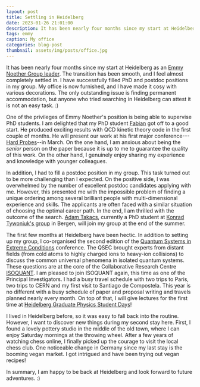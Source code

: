 ```yaml
---
layout: post
title: Settling in Heidelberg
date: 2023-01-26 21:01:00
description: It has been nearly four months since my start at Heidelberg as an Emmy Noether Group leader.
tags: emmy
caption: My office
categories: blog-post
thumbnail: assets/img/posts/office.jpg
---
```



It has been nearly four months since my start at Heidelberg as an [Emmy Noether Group leader](/emmy/project). 
The transition has been smooth, and I feel almost completely settled in. I have successfully filled PhD and postdoc positions in my group.
My office is now furnished, and I have made it cosy with various decorations. The only outstanding issue is finding permanent accommodation, but anyone who tried searching in Heidelberg can attest it is not an easy task. :)

One of the privileges of Emmy Noether's position is being able to supervise PhD students. I am delighted that my PhD student [Fabian](/#people) got off to a good start. He produced exciting results with QCD kinetic theory code in the first couple of months. He will present our work at his first major conference---[Hard Probes](https://wwuindico.uni-muenster.de/event/1409/)--in March. On the one hand, I am anxious about being the _senior_ person on the paper because it is up to me to guarantee the quality of this work. On the other hand, I genuinely enjoy sharing my experience and knowledge with younger colleagues.

In addition, I had to fill a postdoc position in my group. This task turned out to be more challenging than I expected.
On the positive side, I was overwhelmed by the number of excellent postdoc candidates applying with me. However, this presented me with the impossible problem of finding a unique ordering among several brilliant people with multi-dimensional experience and skills. The applicants are often faced with a similar situation of choosing the optimal career path.
In the end,  I am thrilled with the outcome of the search. [Adam Takacs](https://www.uib.no/en/persons/Adam.Takacs), currently a PhD student at [Konrad Tywoniuk's group](https://thermaljets.w.uib.no/team/) in Bergen, will join my group at the end of the summer.

The first few months at Heidelberg have been hectic. In addition to setting up my group, I co-organised the second edition of the [Quantum Systems in Extreme Conditions](https://indico.physi.uni-heidelberg.de/event/504/) conference. The QSEC brought experts from distant fields (from cold atoms to highly charged ions to heavy-ion collisions) to discuss the common universal phenomena in isolated quantum systems. These questions are at the core of the Collaborative Research Centre [ISOQUANT](www.isoquant-heidelberg.de).
I am pleased to join ISOQUANT again, this time as one of the Principal Investigators. I had a busy travel schedule with two trips to Paris, two trips to CERN and my first visit to Santiago de Compostela. This year is no different with a busy schedule of paper and proposal writing and travels planned nearly every month. On top of that, I will give lectures for the first time at [Heidelberg Graduate Physics Student Days](https://www.physik.uni-heidelberg.de/graddays/20231)!

I lived in Heidelberg before, so it was easy to fall back into the routine. However, I want to discover new things during my second stay here. First, I found a lovely pottery studio in the middle of the old town, where I can enjoy Saturday mornings at the throwing wheel. After a few years of watching chess online, I finally picked up the courage to visit the local chess club. One noticeable change in Germany since my last stay is the booming vegan market. I got intrigued and have been trying out vegan recipes!

In summary, I am happy to be back at Heidelberg and look forward to future adventures. :)



